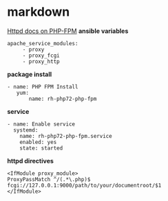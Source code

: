 # markdown



[Httpd docs on PHP-FPM](https://httpd.apache.org/docs/2.4/mod/mod_proxy_fcgi.html)
**ansible variables**
~~~~
apache_service_modules:
     - proxy
     - proxy_fcgi
     - proxy_http
~~~~ 
**package install**
~~~~
- name: PHP FPM Install
   yum:
       name: rh-php72-php-fpm
~~~~
**service**
~~~~
- name: Enable service
  systemd:
    name: rh-php72-php-fpm.service
    enabled: yes
    state: started
~~~~  

**httpd directives**
~~~~
<IfModule proxy_module>
ProxyPassMatch ^/(.*\.php)$ fcgi://127.0.0.1:9000/path/to/your/documentroot/$1
</IfModule>
~~~~


